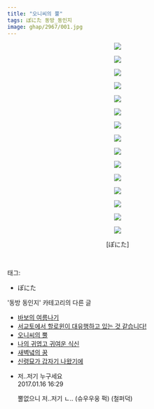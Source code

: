 ```yaml
---
title: "오니씨의 뿔"
tags: ぽにた 동방_동인지
image: ghap/2967/001.jpg
---
```

<div class="article">
<p style="text-align: center; clear: none; float: none;"><img src="{{ site.nasurl }}/ghap/2967/001.jpg"/></p>
<p style="text-align: center; clear: none; float: none;"><img src="{{ site.nasurl }}/ghap/2967/002.jpg"/></p>
<p style="text-align: center; clear: none; float: none;"><img src="{{ site.nasurl }}/ghap/2967/003.jpg"/></p>
<p style="text-align: center; clear: none; float: none;"><img src="{{ site.nasurl }}/ghap/2967/004.jpg"/></p>
<p style="text-align: center; clear: none; float: none;"><img src="{{ site.nasurl }}/ghap/2967/005.jpg"/></p>
<p style="text-align: center; clear: none; float: none;"><img src="{{ site.nasurl }}/ghap/2967/006.jpg"/></p>
<p style="text-align: center; clear: none; float: none;"><img src="{{ site.nasurl }}/ghap/2967/007.jpg"/></p>
<p style="text-align: center; clear: none; float: none;"><img src="{{ site.nasurl }}/ghap/2967/008.jpg"/></p>
<p style="text-align: center; clear: none; float: none;"><img src="{{ site.nasurl }}/ghap/2967/009.jpg"/></p>
<p style="text-align: center; clear: none; float: none;"><img src="{{ site.nasurl }}/ghap/2967/010.jpg"/></p>
<p style="text-align: center; clear: none; float: none;"><img src="{{ site.nasurl }}/ghap/2967/011.jpg"/></p>
<p style="text-align: center; clear: none; float: none;"><img src="{{ site.nasurl }}/ghap/2967/012.jpg"/></p>
<p style="text-align: center; clear: none; float: none;"><img src="{{ site.nasurl }}/ghap/2967/013.jpg"/></p>
<p style="text-align: center; clear: none; float: none;"><img src="{{ site.nasurl }}/ghap/2967/014.jpg"/></p>
<p style="text-align: center; clear: none; float: none;"><img src="{{ site.nasurl }}/ghap/2967/015.jpg"/></p>
<p style="text-align: center; clear: none; float: none;">[ぽにた]</p>
<p><br/></p>
</div><div class="tagTrail">
<p>태그: </p>
<ul>
<li>ぽにた</li>
</ul>
</div><div class="another">
<p>'동방 동인지' 카테고리의 다른 글</p>
<ul>
<li><a href="/2016-12-21-ghap_2972">바보의 여름나기</a></li>
<li><a href="/2016-12-21-ghap_2971">서교토에서 할로윈이 대유행하고 있는 것 같습니다!</a></li>
<li><a href="/2016-12-21-ghap_2967">오니씨의 뿔</a></li>
<li><a href="/2016-12-20-ghap_2963">나의 귀엽고 귀여운 식신</a></li>
<li><a href="/2016-12-20-ghap_2962">새벽녘의 꿈</a></li>
<li><a href="/2016-12-20-ghap_2961">신령묘가 갑자기 나왔기에</a></li>
</ul>
</div><div class="cb_module cb_fluid">
<div class="cb_wrt cb_profile">
<div class="comment">
<ul>
<li class="cb_thumb_off" id="comment14893072">
<div class="cb_comment_area">
<div class="cb_info_area">
<div class="cb_section">
<span class="cb_nick_name">저..저기 누구세요</span>
</div>
<div class="cb_section">
<span class="cb_date">2017.01.16 16:29 </span>
</div>
</div>
<div class="cb_dsc_comment">
<p class="cb_dsc">
											뿔없으니 저..저기 ㄴ.. (슈우우웅 퍽) (철퍼덕)
										</p>
</div>
</div></li>
</ul>
</div>
</div><!-- commentList close -->
</div>